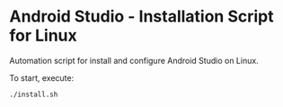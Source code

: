 # Android Studio - Installation Script for Linux

Automation script for install and configure Android Studio on Linux.

To start, execute:

```bash
./install.sh
```